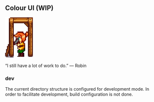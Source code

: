 ## Colour UI (WIP)

![Work In Process](https://raw.githubusercontent.com/xionkq/my-blog/main/public/robin-building.png)

“I still have a lot of work to do.”
— Robin

### dev

The current directory structure is configured for development mode. In order to facilitate development, build configuration is not done.
